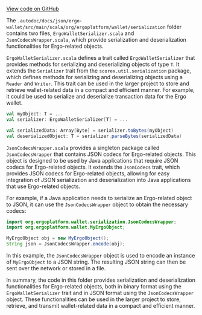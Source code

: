 [View code on GitHub](https://github.com/ergoplatform/ergo/.autodoc/docs/json/ergo-wallet/src/main/scala/org/ergoplatform/wallet/serialization)

The `.autodoc/docs/json/ergo-wallet/src/main/scala/org/ergoplatform/wallet/serialization` folder contains two files, `ErgoWalletSerializer.scala` and `JsonCodecsWrapper.scala`, which provide serialization and deserialization functionalities for Ergo-related objects.

`ErgoWalletSerializer.scala` defines a trait called `ErgoWalletSerializer` that provides methods for serializing and deserializing objects of type `T`. It extends the `Serializer` trait from the `scorex.util.serialization` package, which defines methods for serializing and deserializing objects using a `Reader` and `Writer`. This trait can be used in the larger project to store and retrieve wallet-related data in a compact and efficient manner. For example, it could be used to serialize and deserialize transaction data for the Ergo wallet.

```scala
val myObject: T = ...
val serializer: ErgoWalletSerializer[T] = ...

val serializedData: Array[Byte] = serializer.toBytes(myObject)
val deserializedObject: T = serializer.parseBytes(serializedData)
```

`JsonCodecsWrapper.scala` provides a singleton package called `JsonCodecsWrapper` that contains JSON codecs for Ergo-related objects. This object is designed to be used by Java applications that require JSON codecs for Ergo-related objects. It extends the `JsonCodecs` trait, which provides JSON codecs for Ergo-related objects, allowing for easy integration of JSON serialization and deserialization into Java applications that use Ergo-related objects.

For example, if a Java application needs to serialize an Ergo-related object to JSON, it can use the `JsonCodecsWrapper` object to obtain the necessary codecs:

```java
import org.ergoplatform.wallet.serialization.JsonCodecsWrapper;
import org.ergoplatform.wallet.MyErgoObject;

MyErgoObject obj = new MyErgoObject();
String json = JsonCodecsWrapper.encode(obj);
```

In this example, the `JsonCodecsWrapper` object is used to encode an instance of `MyErgoObject` to a JSON string. The resulting JSON string can then be sent over the network or stored in a file.

In summary, the code in this folder provides serialization and deserialization functionalities for Ergo-related objects, both in binary format using the `ErgoWalletSerializer` trait and in JSON format using the `JsonCodecsWrapper` object. These functionalities can be used in the larger project to store, retrieve, and transmit wallet-related data in a compact and efficient manner.
